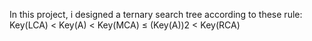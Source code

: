 In this project, i designed a ternary search tree according to these rule:
        Key(LCA) < Key(A) < Key(MCA) ≤ (Key(A))2 < Key(RCA)

